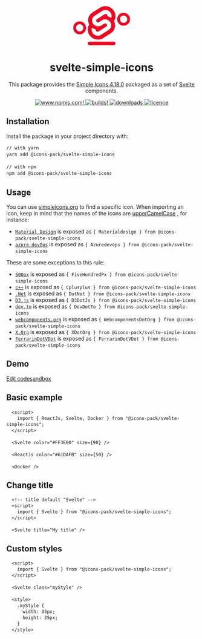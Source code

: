 <div align="center">
  <img alt="svelte simple icons" src="./docs/svg/svelte-simple-icons.svg" width="150" />

# svelte-simple-icons

This package provides the [Simple Icons 4.18.0](https://github.com/simple-icons/simple-icons/releases/tag/4.18.0) packaged as a set of [Svelte](https://svelte.dev/) components.

  <a href="https://www.npmjs.com/package/@icons-pack/svelte-simple-icons" target="_blank">
    <img src="https://img.shields.io/npm/v/@icons-pack/svelte-simple-icons?color=CB061D&style=flat-square" alt="www.npmjs.com!" />
  </a>

  <a href="https://travis-ci.com/github/icons-pack/svelte-simple-icons" target="_blank">
    <img src="https://img.shields.io/travis/icons-pack/svelte-simple-icons?color=008660&style=flat-square" alt="builds!" />
  </a>

  <a href="https://www.npmjs.com/package/@icons-pack/svelte-simple-icons" target="_blank">
    <img src="https://img.shields.io/npm/dw/@icons-pack/svelte-simple-icons?color=087BB4&style=flat-square" alt="downloads" />
  </a>

  <a href="https://github.com/icons-pack/svelte-simple-icons/blob/canary/LICENSE" target="_blank">
    <img src="https://img.shields.io/npm/l/@icons-pack/svelte-simple-icons?color=008660&style=flat-square" alt="licence" />
  </a>
</div>

## Installation

Install the package in your project directory with:

```sh
// with yarn
yarn add @icons-pack/svelte-simple-icons

// with npm
npm add @icons-pack/svelte-simple-icons
```

## Usage

You can use [simpleicons.org](https://simpleicons.org) to find a specific icon.
When importing an icon, keep in mind that the names of the icons are [upperCamelCase](https://github.com/samverschueren/uppercamelcase) , for instance:

- [`Material Design`](https://simpleicons.org/?q=material) is exposed as `{ Materialdesign } from @icons-pack/svelte-simple-icons`
- [`azure devOps`](https://simpleicons.org/?q=azure%20devOps) is exposed as `{ Azuredevops } from @icons-pack/svelte-simple-icons`

These are some exceptions to this rule:

- [`500px`](https://simpleicons.org/?q=500px) is exposed as `{ FiveHundredPx } from @icons-pack/svelte-simple-icons`
- [`c++`](https://simpleicons.org/?q=+) is exposed as `{ Cplusplus } from @icons-pack/svelte-simple-icons`
- [`.Net`](https://simpleicons.org/?q=.net) is exposed as `{ DotNet } from @icons-pack/svelte-simple-icons`
- [`D3.js`](https://simpleicons.org/?q=d3) is exposed as `{ D3DotJs } from @icons-pack/svelte-simple-icons`
- [`dev.to`](https://simpleicons.org/?q=dev.to) is exposed as `{ DevDotTo } from @icons-pack/svelte-simple-icons`
- [`webcomponents.org`](https://simpleicons.org/?q=webcomponents.org) is exposed as `{ WebcomponentsDotOrg } from @icons-pack/svelte-simple-icons`
- [`X.Org`](https://simpleicons.org/?q=x.Org) is exposed as `{ XDotOrg } from @icons-pack/svelte-simple-icons`
- [`FerrarinDotVDot`](https://simpleicons.org/?q=Ferrari%20N.V) is exposed as `{ FerrarinDotVDot } from @icons-pack/svelte-simple-icons`

## Demo

[Edit codesandbox](https://codesandbox.io/s/busy-satoshi-g52wq?file=/App.svelte)

## Basic example

```svelte
  <script>
    import { ReactJs, Svelte, Docker } from "@icons-pack/svelte-simple-icons";
  </script>

  <Svelte color="#FF3E00" size={90} />

  <ReactJs color="#61DAFB" size={50} />

  <Docker />
```

## Change title

```svelte
  <!-- title default "Svelte" -->
  <script>
    import { Svelte } from "@icons-pack/svelte-simple-icons";
  </script>

  <Svelte title="My title" />
```

## Custom styles

```svelte
  <script>
    import { Svelte } from "@icons-pack/svelte-simple-icons";
  </script>

  <Svelte class="myStyle" />

  <style>
    .myStyle {
      width: 35px;
      height: 35px;
    }
  </style>
```
